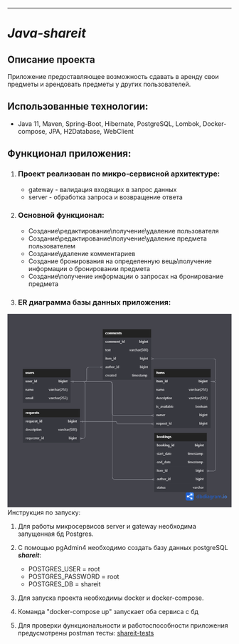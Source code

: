 ---

# *Java-shareit*

Описание проекта
-
Приложение предоставляющее возможность сдавать в аренду свои предметы и арендовать предметы у других пользователей.

Использованные технологии:
-

- Java 11, Maven, Spring-Boot, Hibernate, PostgreSQL, Lombok, Docker-compose, JPA, H2Database, WebClient

Функционал приложения:
-

1. ### Проект реализован по микро-сервисной архитектуре:
    * gateway - валидация входящих в запрос данных
    * server - обработка запроса и возвращение ответа

2. ### Основной функционал:

    * Создание\редактирование\получение\удаление пользователя
    * Создание\редактирование\получение\удаление предмета пользователем
    * Cоздание\удаление комментариев
    * Создание бронирования на определенную вещь\получение информации о бронировании предмета
    * Cоздание\получение информации о запросах на бронирование предмета

3. ### ER диаграмма базы данных приложения:
![ER_diagram_for_shareit](/assets/images/shareit-ER-diagramm.png)
Инструкция по запуску:

1. Для работы микросервисов server и gateway необходима запущенная бд Postgres. 
2. С помощью pgAdmin4 необходимо создать базу данных postgreSQL _**shareit**_:
   * POSTGRES_USER = root
   * POSTGRES_PASSWORD = root
   * POSTGRES_DB = shareit

2. Для запуска проекта необходимы docker и docker-compose.
3. Команда "docker-compose up" запускает оба сервиса с бд
4. Для проверки функциональности и работоспособности приложения предусмотрены postman тесты:
   [shareit-tests](https://github.com/AraShock/java-shareit/blob/main/postman/ShareIt-test.json)  